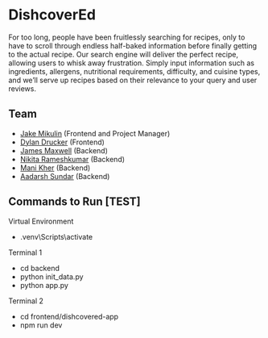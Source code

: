 # DishcoverEd

For too long, people have been fruitlessly searching for recipes, only to have to scroll through endless half-baked information before finally getting to the actual recipe. Our search engine will deliver the perfect recipe, allowing users to whisk away frustration. Simply input information such as ingredients, allergens, nutritional requirements, difficulty, and cuisine types, and we’ll serve up recipes based on their relevance to your query and user reviews.

## Team

- [Jake Mikulin](https://github.com/jakemikulin) (Frontend and Project Manager)
- [Dylan Drucker](https://github.com/DylanDrucker) (Frontend)
- [James Maxwell](https://github.com/jamesamaxwell) (Backend)
- [Nikita Rameshkumar](https://github.com/nikita-ramesh) (Backend)
- [Mani Kher](https://github.com/manixkher) (Backend)
- [Aadarsh Sundar](https://github.com/AadarshSu) (Backend)

## Commands to Run [TEST]

Virtual Environment
- .venv\Scripts\activate

Terminal 1
- cd backend 
- python init_data.py
- python app.py

Terminal 2
- cd frontend/dishcovered-app
- npm run dev
